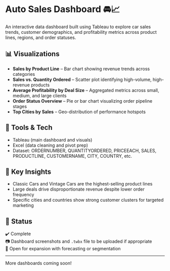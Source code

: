 # Auto Sales Dashboard 🚘📈

An interactive data dashboard built using Tableau to explore car sales trends, customer demographics, and profitability metrics across product lines, regions, and order statuses.

## 📊 Visualizations

- **Sales by Product Line** – Bar chart showing revenue trends across categories
- **Sales vs. Quantity Ordered** – Scatter plot identifying high-volume, high-revenue products
- **Average Profitability by Deal Size** – Aggregated metrics across small, medium, and large clients
- **Order Status Overview** – Pie or bar chart visualizing order pipeline stages
- **Top Cities by Sales** – Geo-distribution of performance hotspots

## 🧰 Tools & Tech

- Tableau (main dashboard and visuals)
- Excel (data cleaning and pivot prep)
- Dataset: ORDERNUMBER, QUANTITYORDERED, PRICEEACH, SALES, PRODUCTLINE, CUSTOMERNAME, CITY, COUNTRY, etc.

## 📌 Key Insights

- Classic Cars and Vintage Cars are the highest-selling product lines
- Large deals drive disproportionate revenue despite lower order frequency
- Specific cities and countries show strong customer clusters for targeted marketing

## 🧪 Status

✔️ Complete  
📷 Dashboard screenshots and `.twbx` file to be uploaded if appropriate  
🔁 Open for expansion with forecasting or segmentation

---

More dashboards coming soon!

